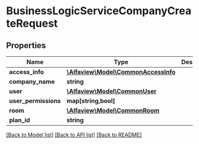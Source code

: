 # BusinessLogicServiceCompanyCreateRequest

## Properties
Name | Type | Description | Notes
------------ | ------------- | ------------- | -------------
**access_info** | [**\Alfaview\Model\CommonAccessInfo**](CommonAccessInfo.md) |  | [optional] 
**company_name** | **string** |  | [optional] 
**user** | [**\Alfaview\Model\CommonUser**](CommonUser.md) |  | [optional] 
**user_permissions** | **map[string,bool]** |  | [optional] 
**room** | [**\Alfaview\Model\CommonRoom**](CommonRoom.md) |  | [optional] 
**plan_id** | **string** |  | [optional] 

[[Back to Model list]](../README.md#documentation-for-models) [[Back to API list]](../README.md#documentation-for-api-endpoints) [[Back to README]](../README.md)


